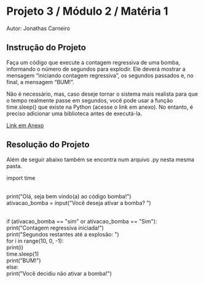 # Projeto 3 / Módulo 2 / Matéria 1

Autor: Jonathas Carneiro

## Instrução do Projeto

Faça um código que execute a contagem regressiva de uma bomba, informando o número de segundos para explodir. Ele deverá mostrar a mensagem “iniciando contagem regressiva”, os segundos passados e, no final, a mensagem “BUM!”.

Não é necessário, mas, caso deseje tornar o sistema mais realista para que o tempo realmente passe em segundos, você pode usar a função time.sleep() que existe na Python (acesse o link em anexo). No entanto, é preciso adicionar uma biblioteca antes de executá-la.

<a href="https://realpython.com/python-sleep/"> Link em Anexo </a>

## Resolução do Projeto

Além de seguir abaixo também se encontra num arquivo .py nesta mesma pasta.

import time <br> <br>

print("Olá, seja bem vindo(a) ao código bomba!") <br>
ativacao_bomba = input("Você deseja ativar a bomba? ") <br> <br>

if (ativacao_bomba == "sim" or ativacao_bomba == "Sim"): <br>
print("Contagem regressiva iniciada!") <br>
print("Segundos restantes até a explosão: ") <br>
for i in range(10, 0, -1): <br>
print(i) <br>
time.sleep(1) <br>
print("BUM!") <br>
else: <br>
print("Você decidiu não ativar a bomba!")
